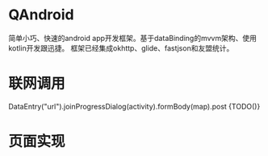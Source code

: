 # QAndroid
简单小巧、快速的android app开发框架。基于dataBinding的mvvm架构、使用kotlin开发跟迅捷。
框架已经集成okhttp、glide、fastjson和友盟统计。

# 联网调用
DataEntry("url").joinProgressDialog(activity).formBody(map).post<T> {TODO()}

# 页面实现
